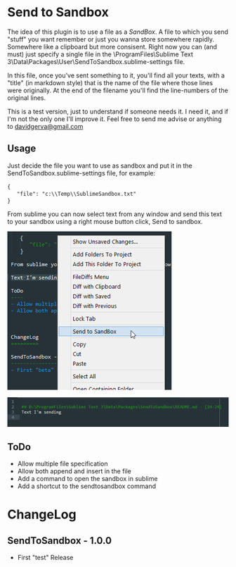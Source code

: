 Send to Sandbox
===============
The idea of this plugin is to use a file as a _SandBox_. A file to which you send "stuff" you want remember or just you wanna store
somewhere rapidly. Somewhere like a clipboard but more consisent.
Right now you can (and must) just specify a single file in the \ProgramFiles\Sublime Text 3\Data\Packages\User\SendToSandbox.sublime-settings file.

In this file, once you've sent something to it, you'll find all your texts, with a "title" (in markdown style) that is the name of the file where those lines were originally. At the end of the filename you'll find the line-numbers of the original lines.

This is a test version, just to understand if someone needs it. I need it, and if I'm not the only one I'll improve it.
Feel free to send me advise or anything to davidgerva@gmail.com


Usage
-----
Just decide the file you want to use as sandbox and put it in the SendToSandbox.sublime-settings file, for example:


    {
       "file": "c:\\Temp\\SublimeSandbox.txt"
    }

From sublime you can now select text from any window and send this text to your sandbox using a right mouse button click, Send to sandbox.

![Send](./images/Send.png)

![SandBox](./images/SandBox.png)

ToDo
----
- Allow multiple file specification
- Allow both append and insert in the file
- Add a command to open the sandbox in sublime
- Add a shortcut to the sendtosandbox command


ChangeLog
=========

SendToSandbox - 1.0.0
---------------------
- First "test" Release

